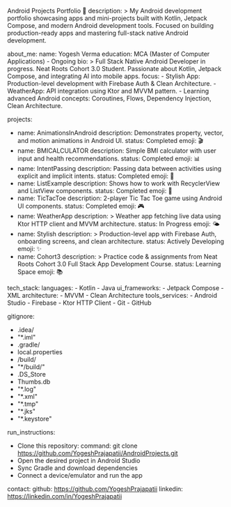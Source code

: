    Android Projects Portfolio 🚀
description: >
  My Android development portfolio showcasing apps and mini-projects built with
  Kotlin, Jetpack Compose, and modern Android development tools. Focused on building
  production-ready apps and mastering full-stack native Android development.

about_me:
  name: Yogesh Verma
  education: MCA (Master of Computer Applications) - Ongoing
  bio: >
    Full Stack Native Android Developer in progress.
    Neat Roots Cohort 3.0 Student.
    Passionate about Kotlin, Jetpack Compose, and integrating AI into mobile apps.
  focus:
    - Stylish App: Production-level development with Firebase Auth & Clean Architecture.
    - WeatherApp: API integration using Ktor and MVVM pattern.
    - Learning advanced Android concepts: Coroutines, Flows, Dependency Injection, Clean Architecture.

projects:
  - name: AnimationsInAndroid
    description: Demonstrates property, vector, and motion animations in Android UI.
    status: Completed
    emoji: 🎬
  - name: BMICALCULATOR
    description: Simple BMI calculator with user input and health recommendations.
    status: Completed
    emoji: 📊
  - name: IntentPassing
    description: Passing data between activities using explicit and implicit intents.
    status: Completed
    emoji: 🔄
  - name: ListExample
    description: Shows how to work with RecyclerView and ListView components.
    status: Completed
    emoji: 📜
  - name: TicTacToe
    description: 2-player Tic Tac Toe game using Android UI components.
    status: Completed
    emoji: 🎮
  - name: WeatherApp
    description: >
      Weather app fetching live data using Ktor HTTP client and MVVM architecture.
    status: In Progress
    emoji: 🌤️
  - name: Stylish
    description: >
      Production-level app with Firebase Auth, onboarding screens, and clean architecture.
    status: Actively Developing
    emoji: ✨
  - name: Cohort3
    description: >
      Practice code & assignments from Neat Roots Cohort 3.0 Full Stack App Development Course.
    status: Learning Space
    emoji: 📚

tech_stack:
  languages:
    - Kotlin
    - Java
  ui_frameworks:
    - Jetpack Compose
    - XML
  architecture:
    - MVVM
    - Clean Architecture
  tools_services:
    - Android Studio
    - Firebase
    - Ktor HTTP Client
    - Git
    - GitHub

gitignore:
  - .idea/
  - "*.iml"
  - .gradle/
  - local.properties
  - /build/
  - "*/build/"
  - .DS_Store
  - Thumbs.db
  - "*.log"
  - "*.xml"
  - "*.tmp"
  - "*.jks"
  - "*.keystore"

run_instructions:
  - Clone this repository:
    command: git clone https://github.com/YogeshPrajapatii/AndroidProjects.git
  - Open the desired project in Android Studio
  - Sync Gradle and download dependencies
  - Connect a device/emulator and run the app

contact:
  github: https://github.com/YogeshPrajapatii
  linkedin: https://linkedin.com/in/YogeshPrajapatii
